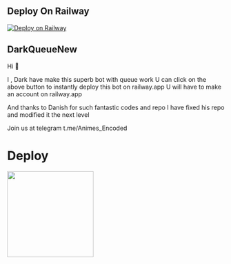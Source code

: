 ## Deploy On Railway

[![Deploy on Railway](https://railway.app/button.svg)](https://railway.app/new/template?template=https%3A%2F%2Fgithub.com%2FDragonPower84%2FDarkQueueNew&envs=API_HASH%2CAPP_ID%2CBOT_TOKEN%2COWNER%2CFFMPEG%2CTHUMBNAIL&API_HASHDesc=Get+this+at+telegram.org&APP_IDDesc=Get+this+at+telegram.org&BOT_TOKENDesc=Get+this+token+at+%40Botfather+on+telegram+&OWNERDesc=Your+telegram+id&FFMPEGDesc=Your+ffmpeg+code+&THUMBNAILDesc=Your+telegraph+link+for+thumbnail+)


## DarkQueueNew
Hi 👋

I , Dark have make this superb bot with queue work 
U can click on the above button to instantly deploy this bot on railway.app
U will have to make an account on railway.app

And thanks to Danish for such  fantastic codes and repo 
I have fixed his repo and modified it the next level 

Join us at telegram 
t.me/Animes_Encoded 
# Deploy
<p><a href="https://heroku.com/deploy"> <img src="https://img.shields.io/badge/Deploy%20To%20Heroku-blueviolet?style=for-the-badge&logo=heroku" width="200""/></a></p>
